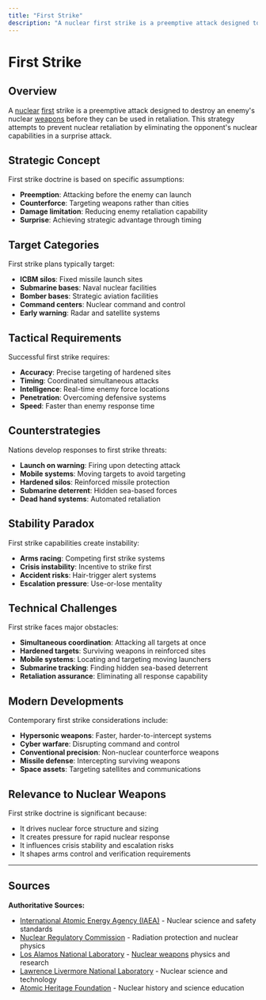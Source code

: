 ```yaml
---
title: "First Strike"
description: "A nuclear first strike is a preemptive attack designed to destroy an enemy's nuclear weapons before they can be used in retaliation."
---
```


# First Strike

## Overview

A [nuclear](/terms/nuclear-effects/yield-comparison) [first](/history/nuclear-programs/north-korea-first-test) strike is a preemptive attack designed to destroy an enemy's nuclear [weapons](/terms/weapons-delivery/tactical-nuclear-weapons) before they can be used in retaliation. This strategy attempts to prevent nuclear retaliation by eliminating the opponent's nuclear capabilities in a surprise attack.

## Strategic Concept

First strike doctrine is based on specific assumptions:
- **Preemption**: Attacking before the enemy can launch
- **Counterforce**: Targeting weapons rather than cities
- **Damage limitation**: Reducing enemy retaliation capability
- **Surprise**: Achieving strategic advantage through timing

## Target Categories

First strike plans typically target:
- **ICBM silos**: Fixed missile launch sites
- **Submarine bases**: Naval nuclear facilities
- **Bomber bases**: Strategic aviation facilities
- **Command centers**: Nuclear command and control
- **Early warning**: Radar and satellite systems

## Tactical Requirements

Successful first strike requires:
- **Accuracy**: Precise targeting of hardened sites
- **Timing**: Coordinated simultaneous attacks
- **Intelligence**: Real-time enemy force locations
- **Penetration**: Overcoming defensive systems
- **Speed**: Faster than enemy response time

## Counterstrategies

Nations develop responses to first strike threats:
- **Launch on warning**: Firing upon detecting attack
- **Mobile systems**: Moving targets to avoid targeting
- **Hardened silos**: Reinforced missile protection
- **Submarine deterrent**: Hidden sea-based forces
- **Dead hand systems**: Automated retaliation

## Stability Paradox

First strike capabilities create instability:
- **Arms racing**: Competing first strike systems
- **Crisis instability**: Incentive to strike first
- **Accident risks**: Hair-trigger alert systems
- **Escalation pressure**: Use-or-lose mentality

## Technical Challenges

First strike faces major obstacles:
- **Simultaneous coordination**: Attacking all targets at once
- **Hardened targets**: Surviving weapons in reinforced sites
- **Mobile systems**: Locating and targeting moving launchers
- **Submarine tracking**: Finding hidden sea-based deterrent
- **Retaliation assurance**: Eliminating all response capability

## Modern Developments

Contemporary first strike considerations include:
- **Hypersonic weapons**: Faster, harder-to-intercept systems
- **Cyber warfare**: Disrupting command and control
- **Conventional precision**: Non-nuclear counterforce weapons
- **Missile defense**: Intercepting surviving weapons
- **Space assets**: Targeting satellites and communications

## Relevance to Nuclear Weapons

First strike doctrine is significant because:
- It drives nuclear force structure and sizing
- It creates pressure for rapid nuclear response
- It influences crisis stability and escalation risks
- It shapes arms control and verification requirements

---

## Sources

**Authoritative Sources:**

- [International Atomic Energy Agency (IAEA)](https://www.iaea.org) - Nuclear science and safety standards
- [Nuclear Regulatory Commission](https://www.nrc.gov) - Radiation protection and nuclear physics
- [Los Alamos National Laboratory](https://www.lanl.gov) - [Nuclear weapons](/history/modern-developments/nuclear-weapons-free-zones) physics and research
- [Lawrence Livermore National Laboratory](https://www.llnl.gov) - Nuclear science and technology
- [Atomic Heritage Foundation](https://www.atomicheritage.org) - Nuclear history and science education